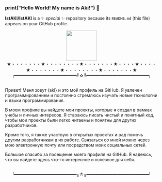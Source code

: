 ### print("Hello World! My name is Aki!") 👋

**IstAKI/IstAKI** is a ✨ _special_ ✨ repository because its `README.md` (this file) appears on your GitHub profile.
<div id="header" align="center">
  <img src="https://media.giphy.com/media/M9gbBd9nbDrOTu1Mqx/giphy.gif" width="100"/>
</div>

 <div id="header" align="center">
  ★・・・・・・・★・・・・・・・・★・・・・・・・★・・・・★・・・・★・・・・・・・★・・・・・・・・★・・・・・・・★<br>
 ┍━━━━━━━━━━━━━━━━━━━━━━━━╝☆╚━━━━━━━━━━━━━━━━━━━━━━━━┑<br>
<br>
  <p align="left " >Привет! Меня зовут {aki} и это мой профиль на GitHub. Я увлечен программированием и постоянно стремлюсь изучать новые технологии и языки программирования.</p><p align="left " >
В моем профиле вы найдете мои проекты, которые я создал в рамках учебы и личных интересов. Я стараюсь писать чистый и понятный код, чтобы мои проекты были легко читаемы и понятны для других разработчиков.</p><p align="left " >
Кроме того, я также участвую в открытых проектах и рад помочь другим разработчикам в их работе. Связаться со мной можно через мою электронную почту или посредством моих социальных сетей.</p><p align="left " >
Большое спасибо за посещение моего профиля на GitHub. Я надеюсь, что вы найдете здесь что-то интересное и полезное для себя.</p><br>
  ┕━━━━━━━━━━━━━━━━━━━━━━━━╗☆╔━━━━━━━━━━━━━━━━━━━━━━━━┙<br>
</div>
